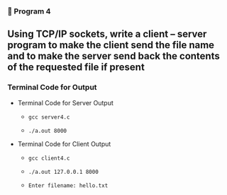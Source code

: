 ### 🚀 Program 4
Using TCP/IP sockets, write a client – server program to make the client send the file name and to make the server send back the contents of the requested file if present
---
### Terminal Code for Output
<ul>
<li>Terminal Code for Server Output
<ul>
<li>

```
gcc server4.c
```
</li>
<li>

```
./a.out 8000
```
</li>
</ul>
</li>
<li>Terminal Code for Client Output</li>
<ul>
<li>

```
gcc client4.c
```
</li>
<li>

```
./a.out 127.0.0.1 8000
```
</li>
<li>

```
Enter filename: hello.txt
```
</li>
</ul>
</li>
</ul>